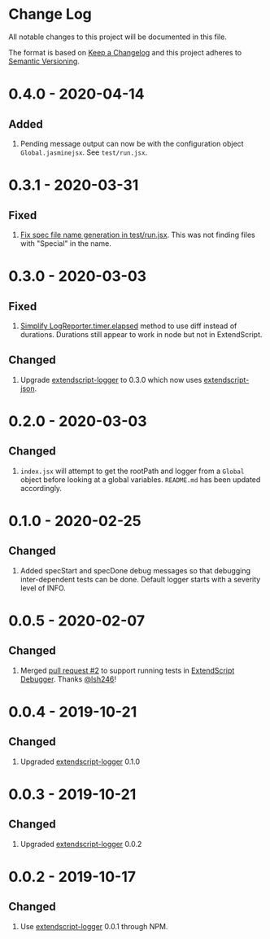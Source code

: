 # Change Log
All notable changes to this project will be documented in this file.
 
The format is based on [Keep a Changelog](http://keepachangelog.com/) and this project adheres to [Semantic Versioning](http://semver.org/).

# 0.4.0 - 2020-04-14

## Added

1. Pending message output can now be with the configuration object `Global.jasminejsx`. See `test/run.jsx`.

# 0.3.1 - 2020-03-31

## Fixed

1. [Fix spec file name generation in test/run.jsx](https://github.com/theasci/jasminejsx/commit/b69b75a02fd604e52e5b6c5ee5c62314936413cd). This was not finding files with "Special" in the name.

# 0.3.0 - 2020-03-03

## Fixed

1. [Simplify LogReporter.timer.elapsed](https://github.com/theasci/jasminejsx/commit/8c97fe9ccef44195319916c128159c70bab6aae4) method to use diff instead of durations. Durations still appear to work in node but not in ExtendScript.

## Changed

1. Upgrade [extendscript-logger](https://github.com/theasci/extendscript-logger) to 0.3.0 which now uses [extendscript-json](https://github.com/theasci/extendscript-json).

# 0.2.0 - 2020-03-03

## Changed

1. `index.jsx` will attempt to get the rootPath and logger from a `Global` object before looking at a global variables. `README.md` has been updated accordingly.

# 0.1.0 - 2020-02-25

## Changed

1. Added specStart and specDone debug messages so that debugging inter-dependent tests can be done. Default logger starts with a severity level of INFO. 

# 0.0.5 - 2020-02-07

## Changed

1. Merged [pull request #2](https://github.com/theasci/jasminejsx/pull/2) to support running tests in [ExtendScript Debugger](https://marketplace.visualstudio.com/items?itemName=Adobe.extendscript-debug). Thanks [@lsh246](https://github.com/lsh246)!

# 0.0.4 - 2019-10-21

## Changed

1. Upgraded [extendscript-logger](https://github.com/theasci/extendscript-logger) 0.1.0

# 0.0.3 - 2019-10-21

## Changed

1. Upgraded [extendscript-logger](https://github.com/theasci/extendscript-logger) 0.0.2

# 0.0.2 - 2019-10-17

## Changed

1. Use [extendscript-logger](https://github.com/theasci/extendscript-logger) 0.0.1 through NPM.
